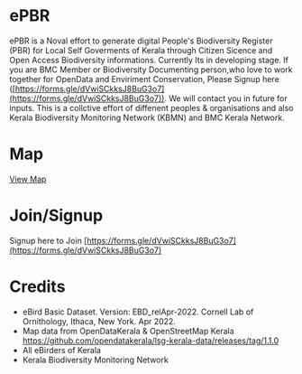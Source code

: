 # ePBR
ePBR is a Noval effort to generate digital People's Biodiversity Register (PBR) for Local Self Goverments of Kerala through Citizen Sicence and Open Access Biodiversity informations. Currently Its in developing stage. If you are BMC Member or Biodiversity Documenting person,who love to work together for OpenData and Enviriment Conservation, Please Signup here ([https://forms.gle/dVwiSCkksJ8BuG3o7](https://forms.gle/dVwiSCkksJ8BuG3o7)). We will contact you in future for inputs. This is a collctive effort of diffenent peoples & organisations and also Kerala Biodiversity Monitoring Network (KBMN) and BMC Kerala Network.

# Map

[View Map](./map.html)

# Join/Signup
Signup here to Join [https://forms.gle/dVwiSCkksJ8BuG3o7](https://forms.gle/dVwiSCkksJ8BuG3o7)

# Credits
* eBird Basic Dataset. Version: EBD_relApr-2022. Cornell Lab of Ornithology, Ithaca, New York. Apr 2022.
* Map data from OpenDataKerala & OpenStreetMap Kerala https://github.com/opendatakerala/lsg-kerala-data/releases/tag/1.1.0
* All eBirders of Kerala
* Kerala Biodiversity Monitoring Network
